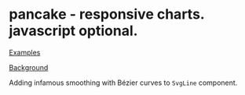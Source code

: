 # pancake - responsive charts. javascript optional.

[Examples](https://pancake-charts.surge.sh/)

[Background](https://dev.to/richharris/a-new-technique-for-making-responsive-javascript-free-charts-gmp)

Adding infamous smoothing with Bézier curves to `SvgLine` component.
